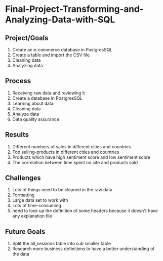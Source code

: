 # Final-Project-Transforming-and-Analyzing-Data-with-SQL

## Project/Goals
1. Create an e-commerce database in PostgresSQL
2. Create a table and import the CSV file
3. Cleaning data
4. Analyzing data
## Process
1. Receiving raw data and reviewing it
2. Create a database in PostgresSQL
3. Learning about data 
4. Cleaning data
5. Analyze data
6. Data quality assurance

## Results
1. Different numbers of sales in different cities and countries
2. Top selling-products in different cities and countries
3. Products which have high sentiment score and low sentiment score
4. The correlation between time spent on site and products sold
## Challenges 
1. Lots of things need to be cleaned in the raw data
2. Formatting
3. Large data set to work with
4. Lots of time-consuming
5. need to look up the definition of some headers because it doesn't have any explanation file
## Future Goals
1. Split the all_sessions table into sub smaller table
2. Research more business definitions to have a better understanding of the data
